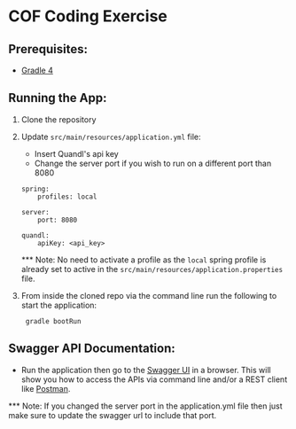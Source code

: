 # COF Coding Exercise

## Prerequisites:

* [Gradle 4](https://gradle.org/install/)

## Running the App:

1. Clone the repository
3. Update `src/main/resources/application.yml` file:
    * Insert Quandl's api key
    * Change the server port if you wish to run on a different port than 8080
    
    ```
    spring:
        profiles: local
      
    server:
        port: 8080
      
    quandl:
        apiKey: <api_key>
    ```
    *** Note: No need to activate a profile as the `local` spring profile is already set to active in the `src/main/resources/application.properties` file.
4. From inside the cloned repo via the command line run the following to start the application:
    
        gradle bootRun


## Swagger API Documentation:

* Run the application then go to the [Swagger UI](http://localhost:8080/swagger-ui.html) in a browser. This will show you how to access the APIs via command line and/or a REST client like [Postman](https://www.getpostman.com/).

*** Note: If you changed the server port in the application.yml file then just make sure to update the swagger url to include that port.


